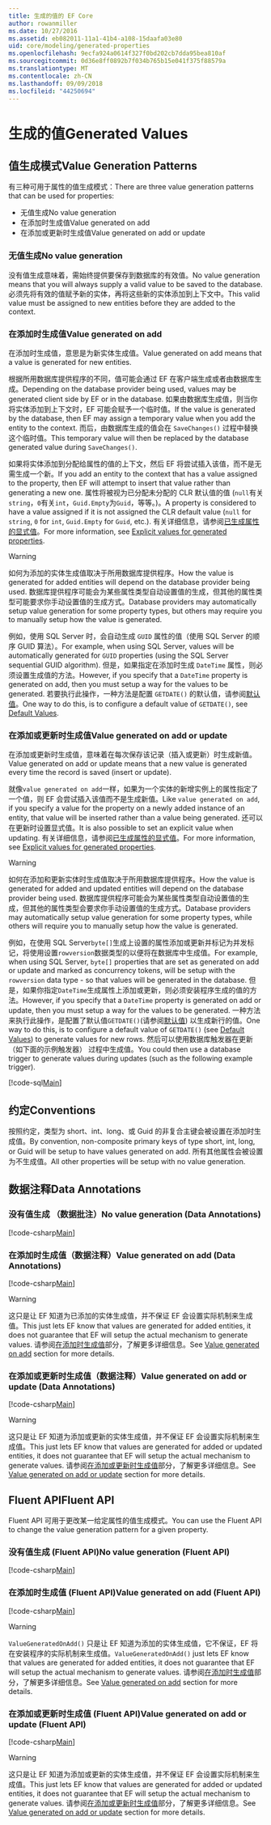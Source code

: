 ```yaml
---
title: 生成的值的 EF Core
author: rowanmiller
ms.date: 10/27/2016
ms.assetid: eb082011-11a1-41b4-a108-15daafa03e80
uid: core/modeling/generated-properties
ms.openlocfilehash: 9ecfa924a0614f327f0bd202cb7dda95bea810af
ms.sourcegitcommit: 0d36e8ff0892b7f034b765b15e041f375f88579a
ms.translationtype: MT
ms.contentlocale: zh-CN
ms.lasthandoff: 09/09/2018
ms.locfileid: "44250694"
---
```

# <a name="generated-values"></a><span data-ttu-id="011d5-102">生成的值</span><span class="sxs-lookup"><span data-stu-id="011d5-102">Generated Values</span></span>

## <a name="value-generation-patterns"></a><span data-ttu-id="011d5-103">值生成模式</span><span class="sxs-lookup"><span data-stu-id="011d5-103">Value Generation Patterns</span></span>

<span data-ttu-id="011d5-104">有三种可用于属性的值生成模式：</span><span class="sxs-lookup"><span data-stu-id="011d5-104">There are three value generation patterns that can be used for properties:</span></span>
* <span data-ttu-id="011d5-105">无值生成</span><span class="sxs-lookup"><span data-stu-id="011d5-105">No value generation</span></span>
* <span data-ttu-id="011d5-106">在添加时生成值</span><span class="sxs-lookup"><span data-stu-id="011d5-106">Value generated on add</span></span>
* <span data-ttu-id="011d5-107">在添加或更新时生成值</span><span class="sxs-lookup"><span data-stu-id="011d5-107">Value generated on add or update</span></span>

### <a name="no-value-generation"></a><span data-ttu-id="011d5-108">无值生成</span><span class="sxs-lookup"><span data-stu-id="011d5-108">No value generation</span></span>

<span data-ttu-id="011d5-109">没有值生成意味着，需始终提供要保存到数据库的有效值。</span><span class="sxs-lookup"><span data-stu-id="011d5-109">No value generation means that you will always supply a valid value to be saved to the database.</span></span> <span data-ttu-id="011d5-110">必须先将有效的值赋予新的实体，再将这些新的实体添加到上下文中。</span><span class="sxs-lookup"><span data-stu-id="011d5-110">This valid value must be assigned to new entities before they are added to the context.</span></span>

### <a name="value-generated-on-add"></a><span data-ttu-id="011d5-111">在添加时生成值</span><span class="sxs-lookup"><span data-stu-id="011d5-111">Value generated on add</span></span>

<span data-ttu-id="011d5-112">在添加时生成值，意思是为新实体生成值。</span><span class="sxs-lookup"><span data-stu-id="011d5-112">Value generated on add means that a value is generated for new entities.</span></span>

<span data-ttu-id="011d5-113">根据所用数据库提供程序的不同，值可能会通过 EF 在客户端生成或者由数据库生成。</span><span class="sxs-lookup"><span data-stu-id="011d5-113">Depending on the database provider being used, values may be generated client side by EF or in the database.</span></span> <span data-ttu-id="011d5-114">如果由数据库生成值，则当你将实体添加到上下文时，EF 可能会赋予一个临时值。</span><span class="sxs-lookup"><span data-stu-id="011d5-114">If the value is generated by the database, then EF may assign a temporary value when you add the entity to the context.</span></span> <span data-ttu-id="011d5-115">而后，由数据库生成的值会在 `SaveChanges()` 过程中替换这个临时值。</span><span class="sxs-lookup"><span data-stu-id="011d5-115">This temporary value will then be replaced by the database generated value during `SaveChanges()`.</span></span>

<span data-ttu-id="011d5-116">如果将实体添加到分配给属性的值的上下文，然后 EF 将尝试插入该值，而不是无需生成一个新。</span><span class="sxs-lookup"><span data-stu-id="011d5-116">If you add an entity to the context that has a value assigned to the property, then EF will attempt to insert that value rather than generating a new one.</span></span> <span data-ttu-id="011d5-117">属性将被视为已分配未分配的 CLR 默认值的值 (`null`有关`string`，`0`有关`int`，`Guid.Empty`为`Guid`，等等。)。</span><span class="sxs-lookup"><span data-stu-id="011d5-117">A property is considered to have a value assigned if it is not assigned the CLR default value (`null` for `string`, `0` for `int`, `Guid.Empty` for `Guid`, etc.).</span></span> <span data-ttu-id="011d5-118">有关详细信息，请参阅[已生成属性的显式值](../saving/explicit-values-generated-properties.md)。</span><span class="sxs-lookup"><span data-stu-id="011d5-118">For more information, see [Explicit values for generated properties](../saving/explicit-values-generated-properties.md).</span></span>

> [!WARNING]  
> <span data-ttu-id="011d5-119">如何为添加的实体生成值取决于所用数据库提供程序。</span><span class="sxs-lookup"><span data-stu-id="011d5-119">How the value is generated for added entities will depend on the database provider being used.</span></span> <span data-ttu-id="011d5-120">数据库提供程序可能会为某些属性类型自动设置值的生成，但其他的属性类型可能要求你手动设置值的生成方式。</span><span class="sxs-lookup"><span data-stu-id="011d5-120">Database providers may automatically setup value generation for some property types, but others may require you to manually setup how the value is generated.</span></span>
>
> <span data-ttu-id="011d5-121">例如，使用 SQL Server 时，会自动生成 `GUID` 属性的值（使用 SQL Server 的顺序 GUID 算法）。</span><span class="sxs-lookup"><span data-stu-id="011d5-121">For example, when using SQL Server, values will be automatically generated for `GUID` properties (using the SQL Server sequential GUID algorithm).</span></span> <span data-ttu-id="011d5-122">但是，如果指定在添加时生成 `DateTime` 属性，则必须设置生成值的方法。</span><span class="sxs-lookup"><span data-stu-id="011d5-122">However, if you specify that a `DateTime` property is generated on add, then you must setup a way for the values to be generated.</span></span> <span data-ttu-id="011d5-123">若要执行此操作，一种方法是配置 `GETDATE()` 的默认值，请参阅[默认值](relational/default-values.md)。</span><span class="sxs-lookup"><span data-stu-id="011d5-123">One way to do this, is to configure a default value of `GETDATE()`, see [Default Values](relational/default-values.md).</span></span>

### <a name="value-generated-on-add-or-update"></a><span data-ttu-id="011d5-124">在添加或更新时生成值</span><span class="sxs-lookup"><span data-stu-id="011d5-124">Value generated on add or update</span></span>

<span data-ttu-id="011d5-125">在添加或更新时生成值，意味着在每次保存该记录（插入或更新）时生成新值。</span><span class="sxs-lookup"><span data-stu-id="011d5-125">Value generated on add or update means that a new value is generated every time the record is saved (insert or update).</span></span>

<span data-ttu-id="011d5-126">就像`value generated on add`一样，如果为一个实体的新增实例上的属性指定了一个值，则 EF 会尝试插入该值而不是生成新值。</span><span class="sxs-lookup"><span data-stu-id="011d5-126">Like `value generated on add`, if you specify a value for the property on a newly added instance of an entity, that value will be inserted rather than a value being generated.</span></span> <span data-ttu-id="011d5-127">还可以在更新时设置显式值。</span><span class="sxs-lookup"><span data-stu-id="011d5-127">It is also possible to set an explicit value when updating.</span></span> <span data-ttu-id="011d5-128">有关详细信息，请参阅[已生成属性的显式值](../saving/explicit-values-generated-properties.md)。</span><span class="sxs-lookup"><span data-stu-id="011d5-128">For more information, see [Explicit values for generated properties](../saving/explicit-values-generated-properties.md).</span></span>

> [!WARNING]
> <span data-ttu-id="011d5-129">如何在添加和更新实体时生成值取决于所用数据库提供程序。</span><span class="sxs-lookup"><span data-stu-id="011d5-129">How the value is generated for added and updated entities will depend on the database provider being used.</span></span> <span data-ttu-id="011d5-130">数据库提供程序可能会为某些属性类型自动设置值的生成，但其他的属性类型会要求你手动设置值的生成方式。</span><span class="sxs-lookup"><span data-stu-id="011d5-130">Database providers may automatically setup value generation for some property types, while others will require you to manually setup how the value is generated.</span></span>
> 
> <span data-ttu-id="011d5-131">例如，在使用 SQL Server`byte[]`生成上设置的属性添加或更新并标记为并发标记，将使用设置`rowversion`数据类型的以便将在数据库中生成值。</span><span class="sxs-lookup"><span data-stu-id="011d5-131">For example, when using SQL Server, `byte[]` properties that are set as generated on add or update and marked as concurrency tokens, will be setup with the `rowversion` data type - so that values will be generated in the database.</span></span> <span data-ttu-id="011d5-132">但是，如果你指定`DateTime`生成属性上添加或更新，则必须安装程序生成的值的方法。</span><span class="sxs-lookup"><span data-stu-id="011d5-132">However, if you specify that a `DateTime` property is generated on add or update, then you must setup a way for the values to be generated.</span></span> <span data-ttu-id="011d5-133">一种方法来执行此操作，是配置了默认值`GETDATE()`(请参阅[默认值](relational/default-values.md)) 以生成新行的值。</span><span class="sxs-lookup"><span data-stu-id="011d5-133">One way to do this, is to configure a default value of `GETDATE()` (see [Default Values](relational/default-values.md)) to generate values for new rows.</span></span> <span data-ttu-id="011d5-134">然后可以使用数据库触发器在更新 （如下面的示例触发器） 过程中生成值。</span><span class="sxs-lookup"><span data-stu-id="011d5-134">You could then use a database trigger to generate values during updates (such as the following example trigger).</span></span>
> 
> [!code-sql[Main](../../../samples/core/Modeling/FluentAPI/Samples/ValueGeneratedOnAddOrUpdate.sql)]

## <a name="conventions"></a><span data-ttu-id="011d5-135">约定</span><span class="sxs-lookup"><span data-stu-id="011d5-135">Conventions</span></span>

<span data-ttu-id="011d5-136">按照约定，类型为 short、int、long、或 Guid 的非复合主键会被设置在添加时生成值。</span><span class="sxs-lookup"><span data-stu-id="011d5-136">By convention, non-composite primary keys of type short, int, long, or Guid will be setup to have values generated on add.</span></span> <span data-ttu-id="011d5-137">所有其他属性会被设置为不生成值。</span><span class="sxs-lookup"><span data-stu-id="011d5-137">All other properties will be setup with no value generation.</span></span>

## <a name="data-annotations"></a><span data-ttu-id="011d5-138">数据注释</span><span class="sxs-lookup"><span data-stu-id="011d5-138">Data Annotations</span></span>

### <a name="no-value-generation-data-annotations"></a><span data-ttu-id="011d5-139">没有值生成 （数据批注）</span><span class="sxs-lookup"><span data-stu-id="011d5-139">No value generation (Data Annotations)</span></span>

[!code-csharp[Main](../../../samples/core/Modeling/DataAnnotations/Samples/ValueGeneratedNever.cs#Sample)]

### <a name="value-generated-on-add-data-annotations"></a><span data-ttu-id="011d5-140">在添加时生成值（数据注释）</span><span class="sxs-lookup"><span data-stu-id="011d5-140">Value generated on add (Data Annotations)</span></span>

[!code-csharp[Main](../../../samples/core/Modeling/DataAnnotations/Samples/ValueGeneratedOnAdd.cs#Sample)]

> [!WARNING]  
> <span data-ttu-id="011d5-141">这只是让 EF 知道为已添加的实体生成值，并不保证 EF 会设置实际机制来生成值。</span><span class="sxs-lookup"><span data-stu-id="011d5-141">This just lets EF know that values are generated for added entities, it does not guarantee that EF will setup the actual mechanism to generate values.</span></span> <span data-ttu-id="011d5-142">请参阅[在添加时生成值](#value-generated-on-add)部分，了解更多详细信息。</span><span class="sxs-lookup"><span data-stu-id="011d5-142">See [Value generated on add](#value-generated-on-add) section for more details.</span></span>

### <a name="value-generated-on-add-or-update-data-annotations"></a><span data-ttu-id="011d5-143">在添加或更新时生成值（数据注释）</span><span class="sxs-lookup"><span data-stu-id="011d5-143">Value generated on add or update (Data Annotations)</span></span>

[!code-csharp[Main](../../../samples/core/Modeling/DataAnnotations/Samples/ValueGeneratedOnAddOrUpdate.cs#Sample)]

> [!WARNING]  
> <span data-ttu-id="011d5-144">这只是让 EF 知道为添加或更新的实体生成值，并不保证 EF 会设置实际机制来生成值。</span><span class="sxs-lookup"><span data-stu-id="011d5-144">This just lets EF know that values are generated for added or updated entities, it does not guarantee that EF will setup the actual mechanism to generate values.</span></span> <span data-ttu-id="011d5-145">请参阅[在添加或更新时生成值](#value-generated-on-add-or-update)部分，了解更多详细信息。</span><span class="sxs-lookup"><span data-stu-id="011d5-145">See [Value generated on add or update](#value-generated-on-add-or-update) section for more details.</span></span>

## <a name="fluent-api"></a><span data-ttu-id="011d5-146">Fluent API</span><span class="sxs-lookup"><span data-stu-id="011d5-146">Fluent API</span></span>

<span data-ttu-id="011d5-147">Fluent API 可用于更改某一给定属性的值生成模式。</span><span class="sxs-lookup"><span data-stu-id="011d5-147">You can use the Fluent API to change the value generation pattern for a given property.</span></span>

### <a name="no-value-generation-fluent-api"></a><span data-ttu-id="011d5-148">没有值生成 (Fluent API)</span><span class="sxs-lookup"><span data-stu-id="011d5-148">No value generation (Fluent API)</span></span>

[!code-csharp[Main](../../../samples/core/Modeling/FluentAPI/Samples/ValueGeneratedNever.cs#Sample)]

### <a name="value-generated-on-add-fluent-api"></a><span data-ttu-id="011d5-149">在添加时生成值 (Fluent API)</span><span class="sxs-lookup"><span data-stu-id="011d5-149">Value generated on add (Fluent API)</span></span>

[!code-csharp[Main](../../../samples/core/Modeling/FluentAPI/Samples/ValueGeneratedOnAdd.cs#Sample)]

> [!WARNING]  
> <span data-ttu-id="011d5-150">`ValueGeneratedOnAdd()` 只是让 EF 知道为添加的实体生成值，它不保证，EF 将在安装程序的实际机制来生成值。</span><span class="sxs-lookup"><span data-stu-id="011d5-150">`ValueGeneratedOnAdd()` just lets EF know that values are generated for added entities, it does not guarantee that EF will setup the actual mechanism to generate values.</span></span>  <span data-ttu-id="011d5-151">请参阅[在添加时生成值](#value-generated-on-add)部分，了解更多详细信息。</span><span class="sxs-lookup"><span data-stu-id="011d5-151">See [Value generated on add](#value-generated-on-add) section for more details.</span></span>

### <a name="value-generated-on-add-or-update-fluent-api"></a><span data-ttu-id="011d5-152">在添加或更新时生成值 (Fluent API)</span><span class="sxs-lookup"><span data-stu-id="011d5-152">Value generated on add or update (Fluent API)</span></span>

[!code-csharp[Main](../../../samples/core/Modeling/FluentAPI/Samples/ValueGeneratedOnAddOrUpdate.cs#Sample)]

> [!WARNING]  
> <span data-ttu-id="011d5-153">这只是让 EF 知道为添加或更新的实体生成值，并不保证 EF 会设置实际机制来生成值。</span><span class="sxs-lookup"><span data-stu-id="011d5-153">This just lets EF know that values are generated for added or updated entities, it does not guarantee that EF will setup the actual mechanism to generate values.</span></span> <span data-ttu-id="011d5-154">请参阅[在添加或更新时生成值](#value-generated-on-add-or-update)部分，了解更多详细信息。</span><span class="sxs-lookup"><span data-stu-id="011d5-154">See [Value generated on add or update](#value-generated-on-add-or-update) section for more details.</span></span>
